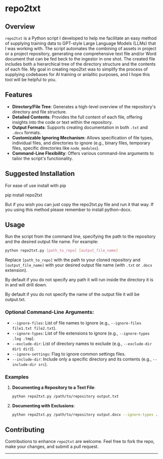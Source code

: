 # repo2txt

## Overview
`repo2txt` is a Python script I developed to help me facilitate an easy method of supplying training data to GPT-style Large Language Models (LLMs) that I was working with. The script automates the combining of assets in project or a project repository, generating one comprehensive text file and/or Word document that can be fed beck to the ingestor in one shot. The created file includes both a hierarchical tree of the directory structure and the contents of each file. My goal in creating repo2txt was to simplify the process of supplying codebases for AI training or anlalitic purposes, and I hope this tool will be helpful to you.

## Features
- **Directory/File Tree**: Generates a high-level overview of the repository's directory and file structure.
- **Detailed Contents**: Provides the full content of each file, offering insights into the code or text within the repository.
- **Output Formats**: Supports creating documentation in both `.txt` and `.docx` formats.
- **Customizable Ignoring Mechanism**: Allows specification of file types, individual files, and directories to ignore (e.g., binary files, temporary files, specific directories like `node_modules`).
- **Command-Line Flexibility**: Offers various command-line arguments to tailor the script's functionality.


## Suggested Installation
For ease of use install with pip

pip install repo2txt

But if you wish you can just copy the repo2txt.py file and run it that way. If you using this method please remember to install python-docx.

## Usage

Run the script from the command line, specifying the path to the repository and the desired output file name. For example:

```bash
python repo2txt.py [path_to_repo] [output_file_name]
```

Replace `[path_to_repo]` with the path to your cloned repository and `[output_file_name]` with your desired output file name (with `.txt` or `.docx` extension).

By default if you do not specify any path it will run inside the directory it is in and will drill down. 

By default if you do not specify the name of the output file it will be output.txt.


### Optional Command-Line Arguments:

- `--ignore-files`: List of file names to ignore (e.g., `--ignore-files file1.txt file2.txt`).
- `--ignore-types`: List of file extensions to ignore (e.g., `--ignore-types .log .tmp`).
- `--exclude-dir`: List of directory names to exclude (e.g., `--exclude-dir dir1 dir2`).
- `--ignore-settings`: Flag to ignore common settings files.
- `--include-dir`: Include only a specific directory and its contents (e.g., `--include-dir src`).

### Examples

1. **Documenting a Repository to a Text File**:
   ```bash
   python repo2txt.py /path/to/repository output.txt
   ```

2. **Documenting with Exclusions**:
   ```bash
   python repo2txt.py /path/to/repository output.docx --ignore-types .log .tmp --exclude-dir tests
   ```

## Contributing
Contributions to enhance `repo2txt` are welcome. Feel free to fork the repo, make your changes, and submit a pull request.

---
